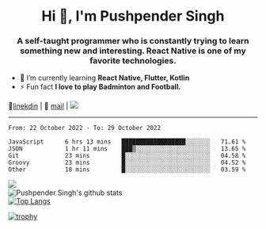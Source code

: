 <h1 align="center">Hi 👋, I'm Pushpender Singh</h1>
<h3 align="center">A self-taught programmer who is constantly trying to learn something new and interesting. React Native is one of my favorite technologies.</h3>

- 🌱 I’m currently learning **React Native, Flutter, Kotlin**
- ⚡ Fun fact **I love to play Badminton and Football.**

👔[linekdin](https://www.linkedin.com/in/pushpender-singh-240061202/) | 📧 [mail](mailto:pushpendersingh@p2devs.com) | ![](https://komarev.com/ghpvc/?username=pushpender-singh-ap&color=blue)


---

<!--START_SECTION:waka-->

```text
From: 22 October 2022 - To: 29 October 2022

JavaScript      6 hrs 13 mins   ██████████████████░░░░░░░   71.61 %
JSON            1 hr 11 mins    ███▒░░░░░░░░░░░░░░░░░░░░░   13.65 %
Git             23 mins         █░░░░░░░░░░░░░░░░░░░░░░░░   04.58 %
Groovy          23 mins         █░░░░░░░░░░░░░░░░░░░░░░░░   04.52 %
Other           18 mins         █░░░░░░░░░░░░░░░░░░░░░░░░   03.59 %
```

<!--END_SECTION:waka-->

<img align="left" src="https://github-readme-streak-stats.herokuapp.com/?user=pushpender-singh-ap&theme=dark" /></br>
![Pushpender Singh's github stats](https://github-readme-stats.vercel.app/api?username=pushpender-singh-ap&show_icons=true&theme=radical&count_private=true)</br>
[![Top Langs](https://github-readme-stats.vercel.app/api/top-langs/?username=pushpender-singh-ap&theme=radical)](https://github.com/pushpender-singh-ap/github-readme-stats)

[![trophy](https://github-profile-trophy.vercel.app/?username=pushpender-singh-ap&theme=radical)](https://github.com/pushpender-singh-ap/pushpender-singh-ap)
